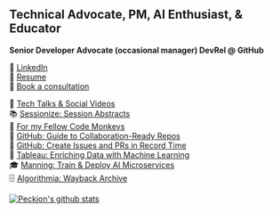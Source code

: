 ## Technical Advocate, PM, AI Enthusiast, & Educator
**Senior Developer Advocate (occasional manager) DevRel @ GitHub**

📜 [LinkedIn](https://www.linkedin.com/in/peckjon/)\
📄 [Resume](https://raw.githubusercontent.com/peckjon/peckjon/refs/heads/master/Resume%20JonPeck%202025.pdf)\
🤝 [Book a consultation](https://consult.jonpeck.com)

🎥 [Tech Talks & Social Videos](https://www.youtube.com/playlist?list=PLtKhCBMhTy5WXu7R-LtnaEwU7bIbeLM5-)\
📚 [Sessionize: Session Abstracts](https://sessionize.com/peckjon)\
🙊 [For my Fellow Code Monkeys](https://www.linkedin.com/posts/peckjon_for-all-my-fellow-code-monkeys-activity-7324147175121113088-NcES)\
📝 [GitHub: Guide to Collaboration-Ready Repos](https://gh.io/collab-ready-repo)\
📝 [GitHub: Create Issues and PRs in Record Time](https://github.blog/developer-skills/github/how-to-create-issues-and-pull-requests-in-record-time-on-github/)\
📝 [Tableau: Enriching Data with Machine Learning](https://www.tableau.com/blog/enrich-data-tableau-machine-learning-using-algorithmia)\
🎓 [Manning: Train & Deploy AI Microservices](https://www.manning.com/liveproject/upd-training-and-deploying-an-ml-model-as-a-microservice?a_aid=peckjon&a_bid=800e1f53)\
🗄️ [Algorithmia: Wayback Archive](https://web.archive.org/web/20210411095903/https://algorithmia.com/blog/author/jpeck)

<!-- [![GitHub Streak](https://github-readme-streak-stats.herokuapp.com/?user=peckjon)](https://git.io/streak-stats) -->

[![Peckjon's github stats](https://github-readme-stats.vercel.app/api?username=peckjon&count_private=true&hide=contribs&show_icons=true&)](https://github.com/anuraghazra/github-readme-stats)
